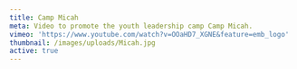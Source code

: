 ```yaml
---
title: Camp Micah
meta: Video to promote the youth leadership camp Camp Micah.
vimeo: 'https://www.youtube.com/watch?v=OOaHD7_XGNE&feature=emb_logo'
thumbnail: /images/uploads/Micah.jpg
active: true
---
```


